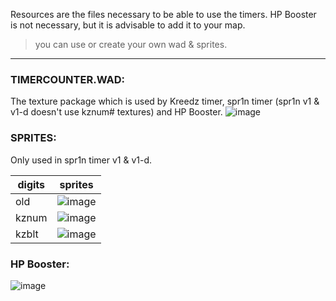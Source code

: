 Resources are the files necessary to be able to use the timers. HP Booster is not necessary, but it is advisable to add it to your map.

> you can use or create your own wad & sprites.

---
### TIMERCOUNTER.WAD:
The texture package which is used by Kreedz timer, spr1n timer (spr1n v1 & v1-d doesn't use kznum# textures) and HP Booster. 
![image](https://github.com/G2Pavon/timercounter/assets/14117486/7cec1a41-48fa-4b2a-8907-de98c042f42e)



### SPRITES:
Only used in spr1n timer v1 & v1-d.

| digits | sprites |
|-|-|
| old | ![image](https://github.com/G2Pavon/timercounter/assets/14117486/b2bb31d2-3e00-4601-a6dc-95127e36eb38) |
|kznum | ![image](https://github.com/G2Pavon/timercounter/assets/14117486/7cb7ad58-d0b4-4ea2-a075-bf49277bf652) |
|kzblt| ![image](https://github.com/G2Pavon/timercounter/assets/14117486/07500e80-28ea-49d3-be7c-a06f21b740c0) |

### HP Booster:

![image](https://github.com/G2Pavon/timercounter/assets/14117486/20220e96-bf4f-4911-b9df-40a83be3479c)

